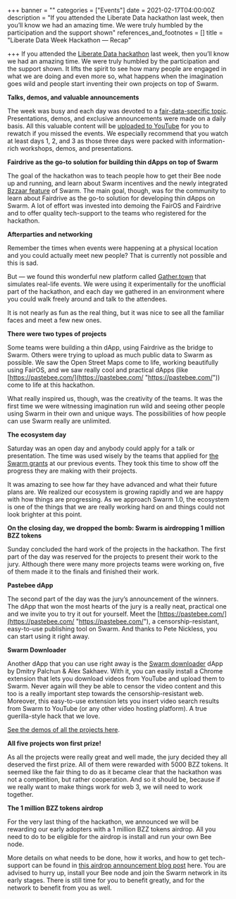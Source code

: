 +++
banner = ""
categories = ["Events"]
date = 2021-02-17T04:00:00Z
description = "If you attended the Liberate Data hackathon last week, then you’ll know we had an amazing time. We were truly humbled by the participation and the support shown"
references_and_footnotes = []
title = "Liberate Data Week Hackathon — Recap"

+++
If you attended the [Liberate Data hackathon](https://medium.com/ethereum-swarm/liberate-data-hackathon-guidelines-rules-and-programme-554c65a05cdb) last week, then you’ll know we had an amazing time. We were truly humbled by the participation and the support shown. It lifts the spirit to see how many people are engaged in what we are doing and even more so, what happens when the imagination goes wild and people start inventing their own projects on top of Swarm.

**Talks, demos, and valuable announcements**

The week was busy and each day was devoted to a [fair-data-specific topic](https://hackmd.io/xxvHfNKpT5SkirEywluacA?view#Agenda-for-the-week). Presentations, demos, and exclusive announcements were made on a daily basis. All this valuable content will be [uploaded to YouTube](https://www.youtube.com/watch?v=tHnASN9bUQI&list=PL6fQnFAjtuY-VdZ_5TNemX2gYc7eMfqhu) for you to rewatch if you missed the events. We especially recommend that you watch at least days 1, 2, and 3 as those three days were packed with information-rich workshops, demos, and presentations.

**Fairdrive as the go-to solution for building thin dApps on top of Swarm**

The goal of the hackathon was to teach people how to get their Bee node up and running, and learn about Swarm incentives and the newly integrated [Bzzaar feature](https://medium.com/ethereum-swarm/important-update-swarms-bzzaar-is-about-to-open-update-your-nodes-asap-84dadddbe80e) of Swarm. The main goal, though, was for the community to learn about Fairdrive as the go-to solution for developing thin dApps on Swarm. A lot of effort was invested into demoing the FairOS and Fairdrive and to offer quality tech-support to the teams who registered for the hackathon.

**Afterparties and networking**

Remember the times when events were happening at a physical location and you could actually meet new people? That is currently not possible and this is sad.

But — we found this wonderful new platform called [Gather.town](https://gather.town/) that simulates real-life events. We were using it experimentally for the unofficial part of the hackathon, and each day we gathered in an environment where you could walk freely around and talk to the attendees.

It is not nearly as fun as the real thing, but it was nice to see all the familiar faces and meet a few new ones.

**There were two types of projects**

Some teams were building a thin dApp, using Fairdrive as the bridge to Swarm. Others were trying to upload as much public data to Swarm as possible. We saw the Open Street Maps come to life, working beautifully using FairOS, and we saw really cool and practical dApps (like [https://pastebee.com/](https://pastebee.com/ "https://pastebee.com/")) come to life at this hackathon.

What really inspired us, though, was the creativity of the teams. It was the first time we were witnessing imagination run wild and seeing other people using Swarm in their own and unique ways. The possibilities of how people can use Swarm really are unlimited.

**The ecosystem day**

Saturday was an open day and anybody could apply for a talk or presentation. The time was used wisely by the teams that applied for [the Swarm grants](https://medium.com/ethereum-swarm/come-together-swarm-beta-wave-grant-recipients-3a8510591ed6) at our previous events. They took this time to show off the progress they are making with their projects.

It was amazing to see how far they have advanced and what their future plans are. We realized our ecosystem is growing rapidly and we are happy with how things are progressing. As we approach Swarm 1.0, the ecosystem is one of the things that we are really working hard on and things could not look brighter at this point.

**On the closing day, we dropped the bomb: Swarm is airdropping 1 million BZZ tokens**

Sunday concluded the hard work of the projects in the hackathon. The first part of the day was reserved for the projects to present their work to the jury. Although there were many more projects teams were working on, five of them made it to the finals and finished their work.

**Pastebee dApp**

The second part of the day was the jury’s announcement of the winners. The dApp that won the most hearts of the jury is a really neat, practical one and we invite you to try it out for yourself. Meet the [https://pastebee.com/](https://pastebee.com/ "https://pastebee.com/"), a censorship-resistant, easy-to-use publishing tool on Swarm. And thanks to Pete Nickless, you can start using it right away.

**Swarm Downloader**

Another dApp that you can use right away is the [Swarm downloader](https://dapplets.org/) dApp by Dmitry Palchun & Alex Sakhaev. With it, you can easily install a Chrome extension that lets you download videos from YouTube and upload them to Swarm. Never again will they be able to censor the video content and this too is a really important step towards the censorship-resistant web. Moreover, this easy-to-use extension lets you insert video search results from Swarm to YouTube (or any other video hosting platform). A true guerilla-style hack that we love.

[See the demos of all the projects here](https://www.youtube.com/watch?v=RS7qK5Kl1a8&list=PL6fQnFAjtuY-VdZ_5TNemX2gYc7eMfqhu&index=3).

**All five projects won first prize!**

As all the projects were really great and well made, the jury decided they all deserved the first prize. All of them were rewarded with 5000 BZZ tokens. It seemed like the fair thing to do as it became clear that the hackathon was not a competition, but rather cooperation. And so it should be, because if we really want to make things work for web 3, we will need to work together.

**The 1 million BZZ tokens airdrop**

For the very last thing of the hackathon, we announced we will be rewarding our early adopters with a 1 million BZZ tokens airdrop. All you need to do to be eligible for the airdrop is install and run your own Bee node.

More details on what needs to be done, how it works, and how to get tech-support can be found in [this airdrop announcement blog post](https://medium.com/ethereum-swarm/swarm-is-airdropping-1-000-000-bzz-bd3b706918d3) here. You are advised to hurry up, install your Bee node and join the Swarm network in its early stages. There is still time for you to benefit greatly, and for the network to benefit from you as well.